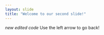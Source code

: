 ```yaml
---
layout: slide
title: "Welcome to our second slide!"
---
```

*new edited code*
Use the left arrow to go back!
